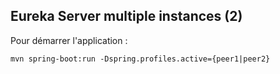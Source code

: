 ## Eureka Server multiple instances (2)

Pour démarrer l'application :
```
mvn spring-boot:run -Dspring.profiles.active={peer1|peer2}
```
